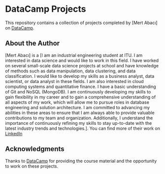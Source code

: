 # DataCamp Projects

This repository contains a collection of projects completed by [Mert Abacı] on [DataCamp](https://www.datacamp.com).

## About the Author

[Mert Abacı] is a [I am an industrial engineering student at ITU. I am interested in data science and would like to work in this field. I have worked on several small-scale data science projects at school and have knowledge of methods such as data manipulation, data clustering, and data classification. I would like to develop my skills as a business analyst, data scientist, or data analyst in these fields. I am also interested in cloud computing systems and quantitative finance. I have a basic understanding of Git and NoSQL (MongoDB). I am continuously developing my skills to gain flexibility in my career and to gain a comprehensive understanding of all aspects of my work, which will allow me to pursue roles in database engineering and solution architecture. I am committed to advancing my abilities in these areas to ensure that I am always able to provide valuable contributions to my team and organization. Additionally, I understand the importance of continuously refining my skills to stay up-to-date with the latest industry trends and technologies.]. You can find more of their work on [LinkedIn](https://www.linkedin.com/in/mert-abac%C4%B1-493999190/)


## Acknowledgments

Thanks to [DataCamp](https://www.datacamp.com) for providing the course material and the opportunity to work on these projects.


